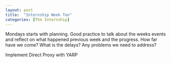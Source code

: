 ```yaml
---
layout: post
title:  "Internship Week Ten"
categories: [The Internship]
---
```


Mondays starts with planning. 
Good practice to talk about the weeks events and reflect on what happened previous week and the progress.
How far have we come?
What is the delays?
Any problems we need to address?


Implement Direct Proxy with YARP